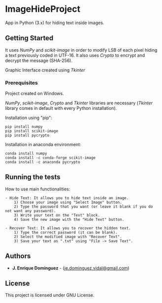 # ImageHideProject
App in Python (3.x) for hiding text inside images.

## Getting Started
It uses _NumPy_ and _scikit-image_ in order to modify LSB of each pixel hiding a text previously coded in UTF-16.
It also uses _Crypto_ to encrypt and decrypt the message (SHA-256).

Graphic Interface created using _Tkinter_

### Prerequisites
Project created on Windows.

_NumPy_, _scikit-image_, _Crypto_ and _Tkinter_ libraries are necessary (_Tkinter_ library comes in default with every Python installation).

Installation using "pip":
```
pip install numpy
pip install scikit-image
pip install pycrypto
```
Installation in anaconda environment:
```
conda install numpy
conda install -c conda-forge scikit-image
conda install -c anaconda pycrypto
```

## Running the tests
How to use main functionalities:

    - Hide Text: It allows you to hide text inside an image.
        1) Choose your image using "Select Image" button.
        2) Type the password that you want (or leave it blank if you do not want any password).
        3) Write your text on the "Text" block.
        4) Save the new image with the "Hide Text" button.
        
    - Recover Text: It allows you to recover the hidden text.
        1) Type the correct password (it can be blank).
        2) Select the modified image with "Recover Text".
        3) Save your text as ".txt" using "File -> Save Text".

## Authors
* **J. Enrique Domínguez** - (je.dominguez.vidal@gmail.com)

## License
This project is licensed under GNU License.